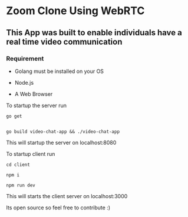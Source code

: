 # Zoom Clone Using WebRTC



## This App was built to enable individuals have a real time video communication

### Requirement

- Golang must be installed on your OS

- Node.js 

- A Web Browser

To startup the server run

```
go get


go build video-chat-app && ./video-chat-app

```
This will startup the server on localhost:8080



To startup client run

```
cd client

npm i 

npm run dev

```
This will starts the client server on localhost:3000


Its open source so  feel free to contribute :)
